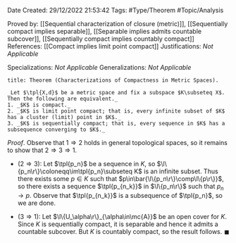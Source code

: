 <div class="topSpace"></div>

Date Created: 29/12/2022 21:53:42
Tags: #Type/Theorem #Topic/Analysis

Proved by: [[Sequential characterization of closure (metric)]], [[Sequentially compact implies separable]], [[Separable implies admits countable subcover]], [[Sequentially compact implies countably compact]]
References: [[Compact implies limit point compact]]
Justifications: _Not Applicable_

Specializations: _Not Applicable_
Generalizations: _Not Applicable_

``` ad-Theorem
title: Theorem (Characterizations of Compactness in Metric Spaces).

_Let $\tpl{X,d}$ be a metric space and fix a subspace $K\subseteq X$. Then the following are equivalent._
1. _$K$ is compact._
2. _$K$ is limit point compact; that is, every infinite subset of $K$ has a cluster (limit) point in $K$._
3. _$K$ is sequentially compact; that is, every sequence in $K$ has a subsequence converging to $K$._

```

_Proof_. Observe that $1\Rightarrow2$ holds in general topological spaces, so it remains to show that $2\Rightarrow3\Rightarrow1$.
* ($2\Rightarrow3$): Let $\tpl{p_n}$ be a sequence in $K$, so $\l\{p_n\r\}\coloneqq\im\tpl{p_n}\subseteq K$ is an infinite subset. Thus there exists some $p\in K$ such that $p\in\bar{\l\{p_n\r\}\comp\l\{p\r\}}$, so there exists a sequence $\tpl{p_{n_k}}$ in $\l\{p_n\r\}$ such that $p_n\to p$. Observe that $\tpl{p_{n_k}}$ is a subsequence of $\tpl{p_n}$, so we are done.

* ($3\Rightarrow1$): Let $\l\{U_\alpha\r\}_{\alpha\in\mc{A}}$ be an open cover for $K$. Since $K$ is sequentially compact, it is separable and hence it admits a countable subcover. But $K$ is countably compact, so the result follows.<span style="float:right;">$\blacksquare$</span>

